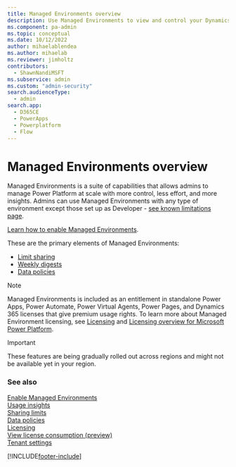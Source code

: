 ```yaml
---
title: Managed Environments overview 
description: Use Managed Environments to view and control your Dynamics 365 applications with less effort.
ms.component: pa-admin
ms.topic: conceptual
ms.date: 10/12/2022
author: mihaelablendea 
ms.author: mihaelab 
ms.reviewer: jimholtz
contributors:
  - ShawnNandiMSFT 
ms.subservice: admin
ms.custom: "admin-security"
search.audienceType: 
  - admin
search.app:
  - D365CE
  - PowerApps
  - Powerplatform
  - Flow
---
```

# Managed Environments overview 

<!-- https://go.microsoft.com/fwlink/?linkid=2206011 and 2211534 -->

Managed Environments is a suite of capabilities that allows admins to manage Power Platform at scale with more control, less effort, and more insights. Admins can use Managed Environments with any type of environment except those set up as Developer - [see known limitations page](https://learn.microsoft.com/en-us/power-platform/admin/managed-environment-enable#known-limitations). 

[Learn how to enable Managed Environments](managed-environment-enable.md).

These are the primary elements of Managed Environments:

- [Limit sharing](managed-environment-sharing-limits.md)
- [Weekly digests](managed-environment-usage-insights.md)
- [Data policies](managed-environment-data-policies.md)

> [!NOTE]
> Managed Environments is included as an entitlement in standalone Power Apps, Power Automate, Power Virtual Agents, Power Pages, and Dynamics 365 licenses that give premium usage rights. To learn more about Managed Environment licensing, see [Licensing](managed-environment-licensing.md) and [Licensing overview for Microsoft Power Platform](pricing-billing-skus.md).


> [!IMPORTANT]
> These features are being gradually rolled out across regions and might not be available yet in your region.

### See also
[Enable Managed Environments](managed-environment-enable.md)   <br />
[Usage insights](managed-environment-usage-insights.md)  <br />
[Sharing limits](managed-environment-sharing-limits.md)  <br />
[Data policies](managed-environment-data-policies.md) <br />
[Licensing](managed-environment-licensing.md) <br />
[View license consumption (preview)](view-license-consumption-issues.md) <br />
[Tenant settings](tenant-settings.md) 



[!INCLUDE[footer-include](../includes/footer-banner.md)]
